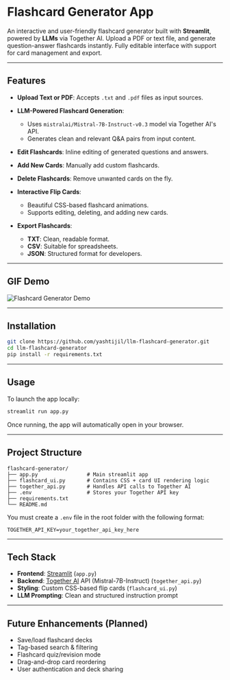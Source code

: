 
# Flashcard Generator App

An interactive and user-friendly flashcard generator built with **Streamlit**, powered by **LLMs** via Together AI. Upload a PDF or text file, and generate question-answer flashcards instantly. Fully editable interface with support for card management and export.

---

## Features

- **Upload Text or PDF**: Accepts `.txt` and `.pdf` files as input sources.

- **LLM-Powered Flashcard Generation**:
  - Uses `mistralai/Mistral-7B-Instruct-v0.3` model via Together AI's API.
  - Generates clean and relevant Q&A pairs from input content.
- **Edit Flashcards**: Inline editing of generated questions and answers.
- **Add New Cards**: Manually add custom flashcards.
- **Delete Flashcards**: Remove unwanted cards on the fly.
- **Interactive Flip Cards**:
  - Beautiful CSS-based flashcard animations.
  - Supports editing, deleting, and adding new cards.
- **Export Flashcards**:
  - **TXT**: Clean, readable format.
  - **CSV**: Suitable for spreadsheets.
  - **JSON**: Structured format for developers.

---

## GIF Demo

![Flashcard Generator Demo](media/MemoryForge_demo.gif)

---

## Installation

```bash
git clone https://github.com/yashtijil/llm-flashcard-generator.git
cd llm-flashcard-generator
pip install -r requirements.txt
```

---

## Usage

To launch the app locally:

```bash
streamlit run app.py

```

Once running, the app will automatically open in your browser.

---

## Project Structure

```
flashcard-generator/
├── app.py                # Main streamlit app
├── flashcard_ui.py       # Contains CSS + card UI rendering logic
├── together_api.py       # Handles API calls to Together AI
├── .env                  # Stores your Together API key
├── requirements.txt
└── README.md
```

You must create a `.env` file in the root folder with the following format:

```
TOGETHER_API_KEY=your_together_api_key_here
```

---

## Tech Stack

- **Frontend**: [Streamlit](https://streamlit.io/)  (`app.py`)
- **Backend**: [Together AI](https://www.together.ai/) API (Mistral-7B-Instruct)  (`together_api.py`)
- **Styling**: Custom CSS-based flip cards (`flashcard_ui.py`)
- **LLM Prompting**: Clean and structured instruction prompt

---

## Future Enhancements (Planned)

- Save/load flashcard decks
- Tag-based search & filtering
- Flashcard quiz/revision mode
- Drag-and-drop card reordering
- User authentication and deck sharing